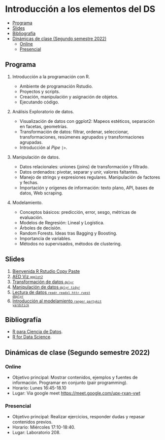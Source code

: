 Introducción a los elementos del DS
================

-   <a href="#programa" id="toc-programa">Programa</a>
-   <a href="#slides" id="toc-slides">Slides</a>
-   <a href="#bibliografía" id="toc-bibliografía">Bibliografía</a>
-   <a href="#dinámicas-de-clase-segundo-semestre-2022"
    id="toc-dinámicas-de-clase-segundo-semestre-2022">Dinámicas de clase
    (Segundo semestre 2022)</a>
    -   <a href="#online" id="toc-online">Online</a>
    -   <a href="#presencial" id="toc-presencial">Presencial</a>

## Programa

1.  Introducción a la programación con R.

    -   Ambiente de programación Rstudio.
    -   Proyectos y scripts.
    -   Creación, manipulación y asignación de objetos.
    -   Ejecutando código.

2.  Análisis Exploratorio de datos.

    -   Visualización de datos con ggplot2: Mapeos estéticos, separación
        en facetas, geometrías.
    -   Transformación de datos: filtrar, ordenar, seleccionar,
        transformaciones, resúmenes agrupados y transformaciones
        agrupadas.
    -   Introducción al *Pipe* `|>`.

3.  Manipulación de datos.

    -   Datos relacionales: uniones (joins) de transformación y
        filtrado.
    -   Datos ordenados: pivotar, separar y unir, valores faltantes.
    -   Manejo de strings y expresiones regulares. Manipulación de
        factores y fechas.
    -   Importación y orígenes de información: texto plano, API, bases
        de datos, Web scraping.

4.  Modelamiento.

    -   Conceptos básicos: predicción, error, sesgo, métricas de
        evaluación.
    -   Modelos de Regresión: Lineal y Logística.
    -   Árboles de decisión.
    -   Random Forests. Ideas tras Bagging y Boosting.
    -   Importancia de variables.
    -   Métodos no supervisados, métodos de clustering.

## Slides

1.  [Bienvenida R Rstudio Copy
    Paste](https://jbkunst.github.io/intro-elementos-ds/slides/01-R-Rstudio-copy-paste.html)
2.  [AED Viz
    <code><small>ggplot2</small></code>](https://jbkunst.github.io/intro-elementos-ds/slides/02-AED-Viz-ggplot2.html)
3.  [Transformación de datos
    <code><small>dplyr</small></code>](https://jbkunst.github.io/intro-elementos-ds/slides/03-AED-Transformacion-de-datos-dplyr-tidyr.html)
4.  [Manipulación de datos <code><small>dplyr
    tidyr</small></code>](https://jbkunst.github.io/intro-elementos-ds/slides/04-Manipulacion-de-datos-dplyr-tidyr.html)
5.  [Lectura de datos <code><small>readr readxl httr rvest
    dbplyr</small></code>](https://jbkunst.github.io/intro-elementos-ds/slides/05-Lectura-de-datos-readr-readxl-httr-rvest.html)
6.  [Introducción al modelamiento <code><small>ranger partykit
    yardstick</small></code>](https://jbkunst.github.io/intro-elementos-ds/slides/06-Introducción-al-modelamiento.html)

## Bibliografía

-   [R para Ciencia de Datos](https://es.r4ds.hadley.nz/).
-   [R for Data Science](https://r4ds.hadley.nz/).

## Dinámicas de clase (Segundo semestre 2022)

### Online

-   Objetivo principal: Mostrar contenidos, ejemplos y fuentes de
    información. Programar en conjunto (pair programming).
-   Horario: Lunes 16:45-18.10
-   Lugar: Via google meet <https://meet.google.com/upx-rxan-vwt>

### Presencial

-   Objetivo principal: Realizar ejercicios, responder dudas y repasar
    contenidos previos.
-   Horario: Miércoles 17:10-18:40.
-   Lugar: Laboratorio 208.
